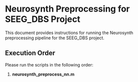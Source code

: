 # Neurosynth Preprocessing for SEEG_DBS Project

This document provides instructions for running the Neurosynth preprocessing pipeline for the SEEG_DBS project.

## Execution Order

Please run the scripts in the following order:

1. **neurosynth_preprocess_nn.m** 
